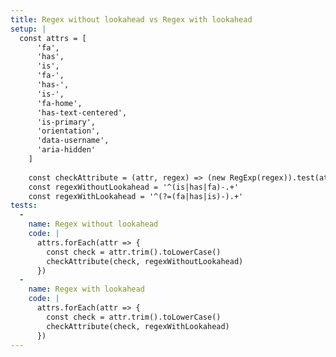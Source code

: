 ```yaml
---
title: Regex without lookahead vs Regex with lookahead
setup: |
  const attrs = [
      'fa',
      'has',
      'is',
      'fa-',
      'has-',
      'is-',
      'fa-home',
      'has-text-centered',
      'is-primary',
      'orientation',
      'data-username',
      'aria-hidden'
    ]
    
    const checkAttribute = (attr, regex) => (new RegExp(regex)).test(attr)
    const regexWithoutLookahead = '^(is|has|fa)-.+'
    const regexWithLookahead = '^(?=(fa|has|is)-).+'
tests:
  -
    name: Regex without lookahead
    code: |
      attrs.forEach(attr => {
        const check = attr.trim().toLowerCase()
        checkAttribute(check, regexWithoutLookahead)
      })
  -
    name: Regex with lookahead
    code: |
      attrs.forEach(attr => {
        const check = attr.trim().toLowerCase()
        checkAttribute(check, regexWithLookahead)
      })
---
```


